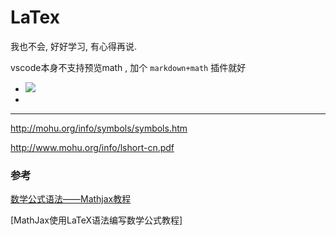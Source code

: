 # LaTex

我也不会, 好好学习, 有心得再说.

vscode本身不支持预览math , 加个 `markdown+math` 插件就好

<ul>
    <li>
        <img src="asdas"/>
    </li>
    <li></li>
</ul>

--- 

http://mohu.org/info/symbols/symbols.htm

http://www.mohu.org/info/lshort-cn.pdf

### 参考

[数学公式语法——Mathjax教程](https://oysz2016.github.io/post/8611e6fb.html)

[MathJax使用LaTeX语法编写数学公式教程]

